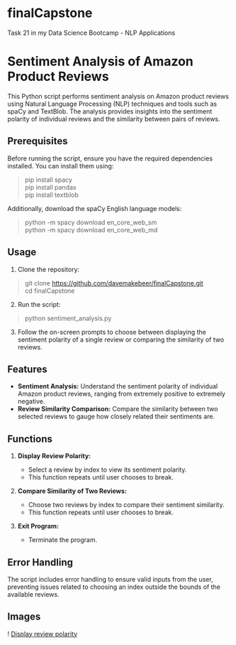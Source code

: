 # finalCapstone
Task 21 in my Data Science Bootcamp - NLP Applications

# Sentiment Analysis of Amazon Product Reviews

This Python script performs sentiment analysis on Amazon product reviews using Natural Language Processing (NLP) techniques and tools such as spaCy and TextBlob. The analysis provides insights into the sentiment polarity of individual reviews and the similarity between pairs of reviews.

## Prerequisites

Before running the script, ensure you have the required dependencies installed. You can install them using:

> pip install spacy  
> pip install pandas  
> pip install textblob


Additionally, download the spaCy English language models:

> python -m spacy download en_core_web_sm  
> python -m spacy download en_core_web_md

## Usage

1. Clone the repository:

> git clone https://github.com/davemakebeer/finalCapstone.git  
> cd finalCapstone

2. Run the script:

> python sentiment_analysis.py


3. Follow the on-screen prompts to choose between displaying the sentiment polarity of a single review or comparing the similarity of two reviews.

## Features

- **Sentiment Analysis:** Understand the sentiment polarity of individual Amazon product reviews, ranging from extremely positive to extremely negative.
- **Review Similarity Comparison:** Compare the similarity between two selected reviews to gauge how closely related their sentiments are.

## Functions

1. **Display Review Polarity:**
   - Select a review by index to view its sentiment polarity.
   - This function repeats until user chooses to break.

2. **Compare Similarity of Two Reviews:**
   - Choose two reviews by index to compare their sentiment similarity.
   - This function repeats until user chooses to break.

3. **Exit Program:**
   - Terminate the program.

## Error Handling

The script includes error handling to ensure valid inputs from the user, preventing issues related to choosing an index outside the bounds of the available reviews.

## Images

! [Display review polarity](https://github.com/davemakebeer/finalCapstone/blob/main/Screenshot_1.jpg)
